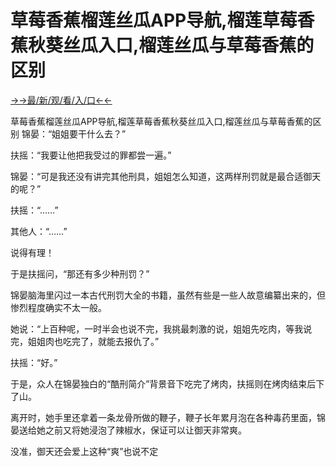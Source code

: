 # 草莓香蕉榴莲丝瓜APP导航,榴莲草莓香蕉秋葵丝瓜入口,榴莲丝瓜与草莓香蕉的区别

<a href="https://m8k3.cc">→→最/新/观/看/入/口←←</a>


草莓香蕉榴莲丝瓜APP导航,榴莲草莓香蕉秋葵丝瓜入口,榴莲丝瓜与草莓香蕉的区别
锦晏：“姐姐要干什么去？”

扶摇：“我要让他把我受过的罪都尝一遍。”

锦晏：“可是我还没有讲完其他刑具，姐姐怎么知道，这两样刑罚就是最合适御天的呢？”

扶摇：“……”

其他人：“……”

说得有理！

于是扶摇问，“那还有多少种刑罚？”

锦晏脑海里闪过一本古代刑罚大全的书籍，虽然有些是一些人故意编纂出来的，但惨烈程度确实不太一般。

她说：“上百种呢，一时半会也说不完，我挑最刺激的说，姐姐先吃肉，等我说完，姐姐肉也吃完了，就能去报仇了。”

扶摇：“好。”

于是，众人在锦晏独白的“酷刑简介”背景音下吃完了烤肉，扶摇则在烤肉结束后下了山。

离开时，她手里还拿着一条龙骨所做的鞭子，鞭子长年累月泡在各种毒药里面，锦晏送给她之前又将她浸泡了辣椒水，保证可以让御天非常爽。

没准，御天还会爱上这种“爽”也说不定
